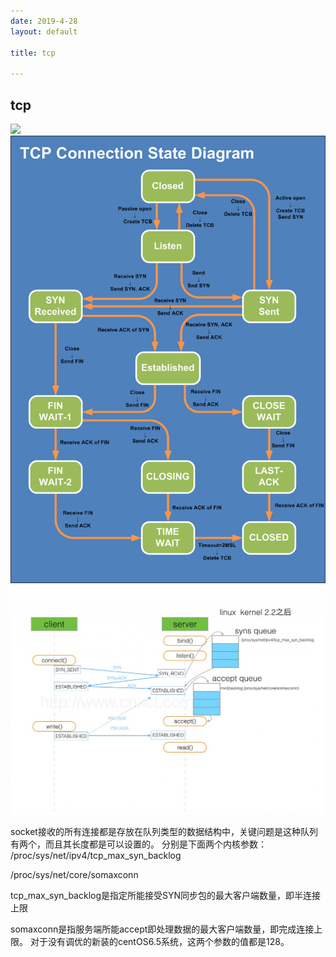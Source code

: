 ```yaml
---
date: 2019-4-28
layout: default

title: tcp

---
```


## tcp

![](https://github.com/garydai/garydai.github.com/raw/master/_posts/pic/tcp1.png)
![](https://github.com/garydai/garydai.github.com/raw/master/_posts/pic/tcp2.png)
![](https://github.com/garydai/garydai.github.com/raw/master/_posts/pic/tcp3.jpg)

socket接收的所有连接都是存放在队列类型的数据结构中，关键问题是这种队列有两个，而且其长度都是可以设置的。 
分别是下面两个内核参数：
/proc/sys/net/ipv4/tcp_max_syn_backlog

/proc/sys/net/core/somaxconn

tcp_max_syn_backlog是指定所能接受SYN同步包的最大客户端数量，即半连接上限

somaxconn是指服务端所能accept即处理数据的最大客户端数量，即完成连接上限。 
对于没有调优的新装的centOS6.5系统，这两个参数的值都是128。 